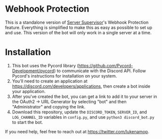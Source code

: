 # Webhook Protection
This is a standalone version of [Server Supervisor](https://discord-security.gitbook.io/server-supervisor/)'s Webhook Protection feature. Everything is simplified to make this as easy as possible to set up and use. This version of the bot will only work in a single server at a time.

# Installation
1. This bot uses the Pycord library (https://github.com/Pycord-Development/pycord) to communicate with the Discord API. Follow Pycord's instructions for installation on your system.
2. You'll need to create an application at https://discord.com/developers/applications, then create a bot inside your application.
3. After you've created the bot, you can get a link to add it to your server in the OAuth2 -> URL Generator by selecting "bot" and then "Administrator" and copying the link.
4. Download this repository, update the `DISCORD_TOKEN`, `SERVER_ID`, and `LOG_CHANNEL_ID` variables in `config.py`, and use `python3 discord_bot.py` to start the bot.

If you need help, feel free to reach out at https://twitter.com/lukenamop.
